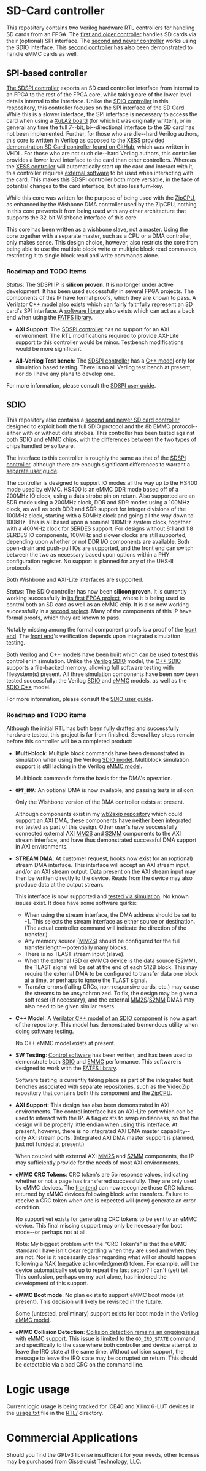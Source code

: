 # SD-Card controller

This repository contains two Verilog hardware RTL controllers for handling
SD cards from an FPGA.  The [first and older controller](rtl/sdspi.v) handles
SD cards via their (optional) SPI interface.  The [second and newer
controller](rtl/sdio.v) works using the SDIO interface.  This [second
controller](rtl/sdio.v) has also been demonstrated to handle eMMC cards as well.

## SPI-based controller

[The SDSPI controller](rtl/sdspi.v) exports an SD card controller interface
from internal to an FPGA to the rest of the FPGA core, while taking care of the
lower level details internal to the interface.  Unlike the [SDIO
controller](rtl/sdio.v) in this respository, this controller focuses on the SPI
interface of the SD Card.  While this is a slower interface, the SPI interface
is necessary to access the card when using a [XuLA2
board](http://www.xess.com/shop/product/xula2-lx25/) (for which it was
originally written), or in general any time the full 7--bit, bi--directional
interface to the SD card has not been implemented.  Further, for those who are
die--hard Verilog authors, this core is written in Verilog as opposed to the
[XESS provided demonstration SD Card controller found on
GitHub](https://github.com/xesscorp/VHDL\_Lib/SDCard.vhd), which was written
in VHDL.  For those who are not such die--hard Verilog authors, this controller
provides a lower level interface to the card than other controllers. 
Whereas the [XESS controller](https://github.com/xesscorp/VHDL\_Lib/SDCard.vhd)
will automatically start up the card and interact with it, this controller
requires [external software](sw/sdspidrv.c) to be used when interacting with
the card.  This makes this SDSPI controller both more versatile, in the face
of potential changes to the card interface, but also less turn-key.

While this core was written for the purpose of being used with the
[ZipCPU](https://github.com/ZipCPU/zipcpu), as enhanced by the Wishbone DMA
controller used by the ZipCPU, nothing in this core prevents it from being
used with any other architecture that supports the 32-bit Wishbone interface
of this core.

This core has been written as a wishbone slave, not a master.  Using the core
together with a separate master, such as a CPU or a DMA controller, only makes
sense.  This design choice, however, also restricts the core from being able to
use the multiple block write or multiple block read commands, restricting it to 
single block read and write commands alone.

### Roadmap and TODO items

*Status*: The SDSPI IP is **silicon proven**.  It is no longer under active
  development.  It has been used successfully in several FPGA projects.  The
  components of this IP have formal proofs, which they are known to pass.  A
  Verilator [C++ model](bench/cpp/sdspisim.cpp) also exists which can fairly
  faithfully represent an SD card's SPI interface.  A [software
  library](sw/sdspidrv.c) also exists which can act as a back end when using
  the [FATFS library](http://elm-chan.org/fsw/ff/00index_e.html).

- **AXI Support**: The [SDSPI controller](doc/sdspi.pdf) has no support for
  an AXI environment.  The RTL modifications required to provide AXI-Lite
  support to this controller would be minor.  Testbench modifications would
  be more significant.

- **All-Verilog Test bench**: The [SDSPI controller](doc/sdspi.pdf) has a
  [C++ model](bench/cpp/sdspisim.cpp) only for simulation based testing.
  There is no all Verilog test bench at present, nor do I have any plans to
  develop one.

For more information, please consult the [SDSPI user guide](doc/sdspi.pdf).

## SDIO

This repository also contains a [second and newer SD card
controller](rtl/sdio.v), designed to exploit both the full SDIO protocol and
the 8b EMMC protocol--either with or without data strobes.  This controller
has been tested against both SDIO and eMMC chips, with the differences between
the two types of chips handled by software.

The interface to this controller is roughly the same as that of the [SDSPI
controller](rtl/sdspi.v), although there are enough significant differences
to warrant a [separate user guide](doc/sdio.pdf).

The controller is designed to support IO modes all the way up to the HS400
mode used by eMMC.  HS400 is an eMMC DDR mode based off of a 200MHz IO clock,
using a data strobe pin on return.  Also supported are an SDR mode using a
200MHz clock, DDR and SDR modes using a 100MHz clock, as well as both DDR and
SDR support for integer divisions of the 100MHz clock, starting with a 50MHz
clock and going all the way down to 100kHz.  This is all based upon a nominal
100MHz system clock, together with a 400MHz clock for SERDES support.  For
designs without 8:1 and 1:8 SERDES IO components, 100MHz and slower clocks are
still supported, depending upon whether or not DDR I/O components are available.
Both open-drain and push-pull IOs are supported, and the front end can switch
between the two as necessary based upon options within a PHY configuration
register.  No support is planned for any of the UHS-II protocols.

Both Wishbone and AXI-Lite interfaces are supported.

*Status*: The SDIO controller has now been **silicon proven**.  It is currently
  working successfully in [its first FPGA
  project](https://github.com/ZipCPU/eth10g), where it is being used to control
  both an SD card as well as an eMMC chip.  It is also now working successfully
  in a [second project](https://github.com/ZipCPU/videozip/).  Many of the
  components of this IP have formal proofs, which they are known to pass.

  Notably missing among the formal component proofs is a proof of the [front
  end](rtl/sdfrontend.v).  The [front end](rtl/sdfrontend.v)'s verification
  depends upon integrated simulation testing.

  Both [Verilog](bench/verilog/mdl_sdio.v) and [C++](bench/cpp/sdiosim.cpp)
  models have been built which can be used to test this controller in
  simulation.  Unlike the [Verilog SDIO](bench/verilog/mdl_sdio.v) model, the
  [C++ SDIO](bench/cpp/sdiosim.cpp) supports a file-backed memory, allowing
  full software testing with filesystem(s) present.  All three simulation
  components have been now been tested successfully: the Verilog
  [SDIO](bench/verilog/mdl_sdio.v) and [eMMC](bench/verilog/mdl_emmc.v)
  models, as well as the [SDIO C++](bench/cpp/sdiosim.cpp) model.

For more information, please consult the [SDIO user guide](doc/sdio.pdf).

### Roadmap and TODO items

Although the initial RTL has both been fully drafted and successfully hardware
tested, this project is far from finished.  Several key steps remain before
this controller will be a completed product:

- **Multi-block**: Multiple block commands have been demonstrated in
  simulation when using the Verilog [SDIO model](bench/verilog/mdl_sdio.v).
  Multiblock simulation support is still lacking in the Verilog [eMMC
  model](bench/verilog/mdl_emmc.v).

  Multiblock commands form the basis for the DMA's operation.

- **`OPT_DMA`**: An optional DMA is now available, and passing tests in silicon.

  Only the Wishbone version of the DMA controller exists at present.

  Although components exist in my [wb2axip
  repository](https://github.com/ZipCPU/wb2axip) which could support an AXI
  DMA, these components have neither been integrated nor tested as part of this
  design.  Other user's have successfully connected external AXI
  [MM2S](https://github.com/ZipCPU/wb2axip/blob/master/rtl/aximm2s.v) and
  [S2MM](https://github.com/ZipCPU/wb2axip/blob/master/rtl/axis2mm.v)
  components to the AXI stream interface, and have thus demonstrated successful
  DMA support in AXI environments.

- **STREAM DMA**: At customer request, hooks now exist for an (optional)
  stream DMA interface.  This interface will accept an AXI stream input,
  and/or an AXI stream output.  Data present on the AXI stream input may
  then be written directly to the device.  Reads from the device may also
  produce data at the output stream.

  This interface is now supported and [tested via
  simulation](bench/testscript/sdstream.v).  No known issues exist.  It does
  have some software quirks:

  - When using the stream interface, the DMA address should be set to -1.  This
    selects the stream interface as either source or destination.  (The actual
    controller command will indicate the direction of the transfer.)
  - Any memory source ([MM2S](https://github.com/ZipCPU/wb2axip/blob/master/rtl/aximm2s.v))
    should be configured for the full transfer length--potentially many blocks.
  - There is no TLAST stream input (slave).
  - When the external (SD or eMMC) device is the data source ([S2MM](https://github.com/ZipCPU/wb2axip/blob/master/rtl/axis2mm.v)),
    the TLAST signal will be set at the end of each 512B block.  This may
    require the external DMA to be configured to transfer data one block at a
    time, or perhaps to ignore the TLAST signal.
  - Transfer errors (failing CRCs, non-responsive cards, etc.) may cause the streams to be unsynchronized.  To fix, the design may be given a soft reset (if necessary), and the external [MM2S](https://github.com/ZipCPU/wb2axip/blob/master/rtl/aximm2s.v)/[S2MM](https://github.com/ZipCPU/wb2axip/blob/master/rtl/axis2mm.v) DMAs may also need to be given similar resets.

- **C++ Model**: A [Verilator C++ model of an SDIO
  component](bench/cpp/sdiosim.cpp) is now a part of the repository.  This
  model has demonstrated tremendous utility when doing software testing.

  No C++ eMMC model exists at present.

- **SW Testing**: [Control software](sw/) has been written, and has been
  used to demonstrate both [SDIO](sw/sdiodrv.c) and [EMMC](sw/emmcdrvr.c)
  performance.  This software is designed to work with the [FATFS
  library](http://elm-chan.org/fsw/ff/00index_e.html).

  Software testing is currently taking place as part of the integrated test
  benches associated with separate repositories, such as the
  [VideoZip](https://github.com/ZipCPU/videozip) repository that contains both
  this component and the [ZipCPU](https://zipcpu.com/about/zipcpu.html).

- **AXI Support**: This design has also been demonstrated in AXI environments.
  The control interface has an AXI-Lite port which can be used to interact
  with the IP.  A flag exists to swap endianness, so that the design will be
  properly little endian when using this interface.  At present, however,
  there is no integrated AXI DMA master capability--only AXI stream ports.
  (Integrated AXI DMA master support is planned, just not funded at present.)

  When coupled with external AXI
  [MM2S](https://github.com/ZipCPU/wb2axip/blob/master/rtl/aximm2s.v) and
  [S2MM](https://github.com/ZipCPU/wb2axip/blob/master/rtl/axis2mm.v)
  components, the IP may sufficiently provide for the needs of most AXI
  environments.

- **eMMC CRC Tokens**: CRC token's are 5b response values, indicating whether
  or not a page has transferred successfully.  They are only used by eMMC
  devices.  The [frontend](rtl/sdfrontend.v) can now recognize those CRC tokens
  returned by eMMC devices following block write transfers.  Failure to receive
  a CRC token when one is expected will (now) generate an error condition.

  No support yet exists for generating CRC tokens to be sent to an eMMC device.
  This final missing support may only be necessary for boot mode--or perhaps
  not at all.

  Note: My biggest problem with the "CRC Token's" is that the eMMC standard I
  have isn't clear regarding when they are used and when they are not.  Nor is
  it necessarily clear regarding what will or should happen following a NAK
  (negative acknowledgment) token.  For example, will the device automatically
  set up to repeat the last sector?  I can't (yet) tell.  This confusion,
  perhaps on my part alone, has hindered the development of this support.

- **eMMC Boot mode**: No plan exists to support eMMC boot mode (at present).
  This decision will likely be revisited in the future.

  Some (untested, preliminary) support exists for boot mode in the Verilog
  [eMMC model](bench/verilog/mdl_emmc.v).

- **eMMC Collision Detection**: [Collision detection remains an ongoing issue
  with eMMC support](https://github.com/ZipCPU/sdspi/issues/13).  This issue
  is limited to the `GO_IRQ_STATE` command, and specifically to the case where
  both controller and device attempt to leave the IRQ state at the same time.
  Without collision support, the message to leave the IRQ state may be
  corrupted on return.  This should be detectable via a bad CRC on the command
  line.

# Logic usage

Current logic usage is being tracked for iCE40 and Xilinx 6-LUT devices
in the [usage.txt](rtl/usage.txt) file in the [RTL/](rtl/) directory.

# Commercial Applications

Should you find the GPLv3 license insufficient for your needs, other licenses
may be purchased from Gisselquist Technology, LLC.
